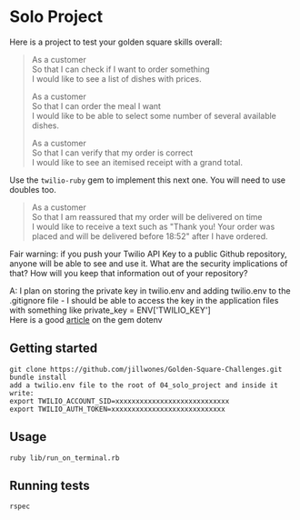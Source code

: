 # Solo Project

Here is a project to test your golden square skills overall:

> As a customer  
> So that I can check if I want to order something  
> I would like to see a list of dishes with prices.
> 
> As a customer  
> So that I can order the meal I want  
> I would like to be able to select some number of several available dishes.
> 
> As a customer  
> So that I can verify that my order is correct  
> I would like to see an itemised receipt with a grand total.

Use the `twilio-ruby` gem to implement this next one. You will need to use
doubles too.

> As a customer  
> So that I am reassured that my order will be delivered on time  
> I would like to receive a text such as "Thank you! Your order was placed and
> will be delivered before 18:52" after I have ordered.

Fair warning: if you push your Twilio API Key to a public Github repository,
anyone will be able to see and use it. What are the security implications of
that? How will you keep that information out of your repository?

A: I plan on storing the private key in twilio.env and adding twilio.env to the .gitignore file - I should be able to access the key in the application files with something like private_key = ENV['TWILIO_KEY']     
Here is a good [article](https://medium.com/coffee-and-codes/the-simplest-and-powerful-ruby-gem-dotenv-74d64cbc5d5d) on the gem dotenv

## Getting started

`git clone https://github.com/jillwones/Golden-Square-Challenges.git`       
`bundle install`       
`add a twilio.env file to the root of 04_solo_project and inside it write:`      
`export TWILIO_ACCOUNT_SID=xxxxxxxxxxxxxxxxxxxxxxxxxxxx`      
`export TWILIO_AUTH_TOKEN=xxxxxxxxxxxxxxxxxxxxxxxxxxxx`

## Usage

`ruby lib/run_on_terminal.rb` 

## Running tests

`rspec`

